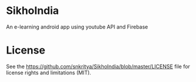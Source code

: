 # SikhoIndia
An e-learning android app using youtube API and Firebase
# License
See the https://github.com/snkritya/SikhoIndia/blob/master/LICENSE file for license rights and limitations (MIT).

